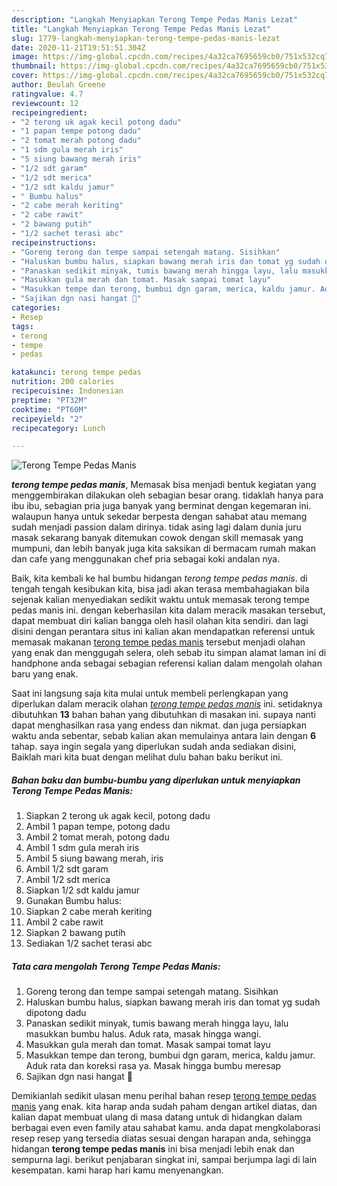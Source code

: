 ```yaml
---
description: "Langkah Menyiapkan Terong Tempe Pedas Manis Lezat"
title: "Langkah Menyiapkan Terong Tempe Pedas Manis Lezat"
slug: 1779-langkah-menyiapkan-terong-tempe-pedas-manis-lezat
date: 2020-11-21T19:51:51.304Z
image: https://img-global.cpcdn.com/recipes/4a32ca7695659cb0/751x532cq70/terong-tempe-pedas-manis-foto-resep-utama.jpg
thumbnail: https://img-global.cpcdn.com/recipes/4a32ca7695659cb0/751x532cq70/terong-tempe-pedas-manis-foto-resep-utama.jpg
cover: https://img-global.cpcdn.com/recipes/4a32ca7695659cb0/751x532cq70/terong-tempe-pedas-manis-foto-resep-utama.jpg
author: Beulah Greene
ratingvalue: 4.7
reviewcount: 12
recipeingredient:
- "2 terong uk agak kecil potong dadu"
- "1 papan tempe potong dadu"
- "2 tomat merah potong dadu"
- "1 sdm gula merah iris"
- "5 siung bawang merah iris"
- "1/2 sdt garam"
- "1/2 sdt merica"
- "1/2 sdt kaldu jamur"
- " Bumbu halus"
- "2 cabe merah keriting"
- "2 cabe rawit"
- "2 bawang putih"
- "1/2 sachet terasi abc"
recipeinstructions:
- "Goreng terong dan tempe sampai setengah matang. Sisihkan"
- "Haluskan bumbu halus, siapkan bawang merah iris dan tomat yg sudah dipotong dadu"
- "Panaskan sedikit minyak, tumis bawang merah hingga layu, lalu masukkan bumbu halus. Aduk rata, masak hingga wangi."
- "Masukkan gula merah dan tomat. Masak sampai tomat layu"
- "Masukkan tempe dan terong, bumbui dgn garam, merica, kaldu jamur. Aduk rata dan koreksi rasa ya. Masak hingga bumbu meresap"
- "Sajikan dgn nasi hangat 🤗"
categories:
- Resep
tags:
- terong
- tempe
- pedas

katakunci: terong tempe pedas 
nutrition: 200 calories
recipecuisine: Indonesian
preptime: "PT32M"
cooktime: "PT60M"
recipeyield: "2"
recipecategory: Lunch

---
```



![Terong Tempe Pedas Manis](https://img-global.cpcdn.com/recipes/4a32ca7695659cb0/751x532cq70/terong-tempe-pedas-manis-foto-resep-utama.jpg)

<b><i>terong tempe pedas manis</i></b>, Memasak bisa menjadi bentuk kegiatan yang menggembirakan dilakukan oleh sebagian besar orang. tidaklah hanya para ibu ibu, sebagian pria juga banyak yang berminat dengan kegemaran ini. walaupun hanya untuk sekedar berpesta dengan sahabat atau memang sudah menjadi passion dalam dirinya. tidak asing lagi dalam dunia juru masak sekarang banyak ditemukan cowok dengan skill memasak yang mumpuni, dan lebih banyak juga kita saksikan di bermacam rumah makan dan cafe yang menggunakan chef pria sebagai koki andalan nya.



Baik, kita kembali ke hal bumbu hidangan <i>terong tempe pedas manis</i>. di tengah tengah kesibukan kita, bisa jadi akan terasa membahagiakan bila sejenak kalian menyediakan sedikit waktu untuk memasak terong tempe pedas manis ini. dengan keberhasilan kita dalam meracik masakan tersebut, dapat membuat diri kalian bangga oleh hasil olahan kita sendiri. dan lagi disini dengan perantara situs ini kalian akan mendapatkan referensi untuk memasak makanan <u>terong tempe pedas manis</u> tersebut menjadi olahan yang enak dan menggugah selera, oleh sebab itu simpan alamat laman ini di handphone anda sebagai sebagian referensi kalian dalam mengolah olahan baru yang enak.


Saat ini langsung saja kita mulai untuk membeli perlengkapan yang diperlukan dalam meracik olahan <u><i>terong tempe pedas manis</i></u> ini. setidaknya dibutuhkan <b>13</b> bahan bahan yang dibutuhkan di masakan ini. supaya nanti dapat menghasilkan rasa yang endess dan nikmat. dan juga persiapkan waktu anda sebentar, sebab kalian akan memulainya antara lain dengan <b>6</b> tahap. saya ingin segala yang diperlukan sudah anda sediakan disini, Baiklah mari kita buat dengan melihat dulu bahan baku berikut ini.

<!--inarticleads1-->

##### Bahan baku dan bumbu-bumbu yang diperlukan untuk menyiapkan Terong Tempe Pedas Manis:

1. Siapkan 2 terong uk agak kecil, potong dadu
1. Ambil 1 papan tempe, potong dadu
1. Ambil 2 tomat merah, potong dadu
1. Ambil 1 sdm gula merah iris
1. Ambil 5 siung bawang merah, iris
1. Ambil 1/2 sdt garam
1. Ambil 1/2 sdt merica
1. Siapkan 1/2 sdt kaldu jamur
1. Gunakan  Bumbu halus:
1. Siapkan 2 cabe merah keriting
1. Ambil 2 cabe rawit
1. Siapkan 2 bawang putih
1. Sediakan 1/2 sachet terasi abc




<!--inarticleads2-->

##### Tata cara mengolah Terong Tempe Pedas Manis:

1. Goreng terong dan tempe sampai setengah matang. Sisihkan
1. Haluskan bumbu halus, siapkan bawang merah iris dan tomat yg sudah dipotong dadu
1. Panaskan sedikit minyak, tumis bawang merah hingga layu, lalu masukkan bumbu halus. Aduk rata, masak hingga wangi.
1. Masukkan gula merah dan tomat. Masak sampai tomat layu
1. Masukkan tempe dan terong, bumbui dgn garam, merica, kaldu jamur. Aduk rata dan koreksi rasa ya. Masak hingga bumbu meresap
1. Sajikan dgn nasi hangat 🤗




Demikianlah sedikit ulasan menu perihal bahan resep <u>terong tempe pedas manis</u> yang enak. kita harap anda sudah paham dengan artikel diatas, dan kalian dapat membuat ulang di masa datang untuk di hidangkan dalam berbagai even even family atau sahabat kamu. anda dapat mengkolaborasi resep resep yang tersedia diatas sesuai dengan harapan anda, sehingga hidangan <b>terong tempe pedas manis</b> ini bisa menjadi lebih enak dan sempurna lagi. berikut penjabaran singkat ini, sampai berjumpa lagi di lain kesempatan. kami harap hari kamu menyenangkan.
